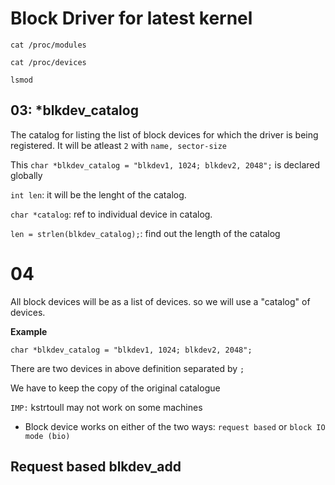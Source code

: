 # Block Driver for latest kernel


`cat /proc/modules`

`cat /proc/devices`

`lsmod`

## 03: *blkdev_catalog
The catalog for listing the list of block devices for which the driver is being registered. It will be atleast `2` with `name, sector-size`

This `char *blkdev_catalog = "blkdev1, 1024; blkdev2, 2048";` is declared globally

`int len`: it will be the lenght of the catalog.

`char *catalog`: ref to individual device in catalog.

`len = strlen(blkdev_catalog);`: find out the length of the catalog

# 04

All block devices will be as a list of devices. so we will use a "catalog" of devices.

**Example**

`char *blkdev_catalog = "blkdev1, 1024; blkdev2, 2048";`

There are two devices in above definition separated by `;`

We have to keep the copy of the original catalogue

`IMP:` kstrtoull may not work on some machines


* Block device works on either of the two ways: `request based` or `block IO mode (bio) `


## Request based blkdev_add
